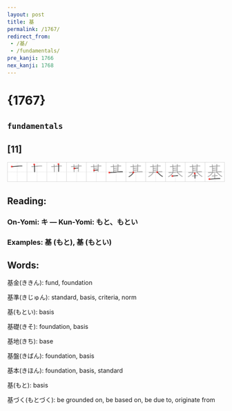 ```yaml
---
layout: post
title: 基
permalink: /1767/
redirect_from:
 - /基/
 - /fundamentals/
pre_kanji: 1766
nex_kanji: 1768
---
```


# {1767}

## `fundamentals`

## [11]

<div class="stroke"><img src="../images/E59FBA.png" /></div>

## Reading:

### On-Yomi: キ &mdash; Kun-Yomi: もと、もとい

### Examples: 基 (もと), 基 (もとい)

## Words:

基金(ききん): fund, foundation

基準(きじゅん): standard, basis, criteria, norm

基(もとい): basis

基礎(きそ): foundation, basis

基地(きち): base

基盤(きばん): foundation, basis

基本(きほん): foundation, basis, standard

基(もと): basis

基づく(もとづく): be grounded on, be based on, be due to, originate from
